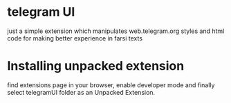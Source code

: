 # telegram UI
just a simple extension which manipulates web.telegram.org styles and html code for making better experience in farsi texts
# Installing unpacked extension
find extensions page in your browser, enable developer mode and finally select telegramUI folder as an Unpacked Extension.
